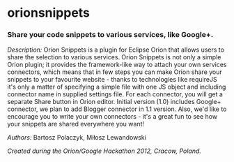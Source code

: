 orionsnippets
=============

### Share your code snippets to various services, like Google+.

*Description:*
Orion Snippets is a plugin for Eclipse Orion that allows users to share the selection to various services.
Orion Snippets is not only a simple Orion plugin; it provides the framework-like way to attach your own services 
connectors, which means that in few steps you can make Orion share your snippets to your favourite website - thanks
to technologies like requireJS it's only a matter of specifying a simple file with one JS object and including
connector name in supplied settings file. For each connector, you will get a separate Share button in Orion editor. 
Initial version (1.0) includes Google+ connector, we plan to add Blogger connector in 1.1 version. Also, we'd 
like to encourage you to write your own connectors - it's a great fun to see how your snippets are shared everywhere you want! 

*Authors:* Bartosz Polaczyk, Miłosz Lewandowski

*Created during the Orion/Google Hackathon 2012, Cracow, Poland.*